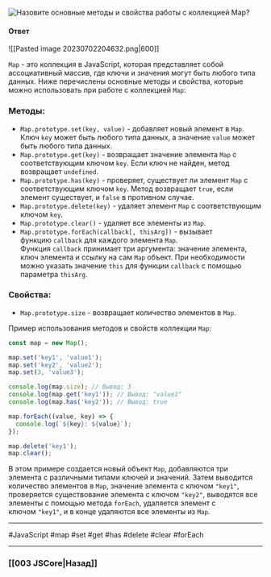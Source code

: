 ![Назовите основные методы и свойства работы с коллекцией `Map`?](https://youtu.be/3kvKFfPteFg?t=382)

#### Ответ

![[Pasted image 20230702204632.png|600]]

`Map` - это коллекция в JavaScript, которая представляет собой ассоциативный массив, где ключи и значения могут быть любого типа данных. Ниже перечислены основные методы и свойства, которые можно использовать при работе с коллекцией `Map`:

### Методы:

- `Map.prototype.set(key, value)` - добавляет новый элемент в `Map`. Ключ `key` может быть любого типа данных, а значение `value` может быть любого типа данных.
- `Map.prototype.get(key)` - возвращает значение элемента `Map` с соответствующим ключом `key`. Если ключ не найден, метод возвращает `undefined`.
- `Map.prototype.has(key)` - проверяет, существует ли элемент `Map` с соответствующим ключом `key`. Метод возвращает `true`, если элемент существует, и `false` в противном случае.
- `Map.prototype.delete(key)` - удаляет элемент `Map` с соответствующим ключом `key`.
- `Map.prototype.clear()` - удаляет все элементы из `Map`.
- `Map.prototype.forEach(callback[, thisArg])` - вызывает функцию `callback` для каждого элемента `Map`. Функция `callback` принимает три аргумента: значение элемента, ключ элемента и ссылку на сам `Map` объект. При необходимости можно указать значение `this` для функции `callback` с помощью параметра `thisArg`.

### Свойства:

- `Map.prototype.size` - возвращает количество элементов в `Map`.

Пример использования методов и свойств коллекции `Map`:

```javascript
const map = new Map();

map.set('key1', 'value1');
map.set('key2', 'value2');
map.set(3, 'value3');

console.log(map.size); // Вывод: 3
console.log(map.get('key1')); // Вывод: "value1"
console.log(map.has('key2')); // Вывод: true

map.forEach((value, key) => {
  console.log(`${key}: ${value}`);
});

map.delete('key1');
map.clear();
```

В этом примере создается новый объект `Map`, добавляются три элемента с различными типами ключей и значений. Затем выводится количество элементов в `Map`, значение элемента с ключом `"key1"`, проверяется существование элемента с ключом `"key2"`, выводятся все элементы с помощью метода `forEach`, удаляется элемент с ключом `"key1"`, и в конце удаляются все элементы из `Map`.

___
 #JavaScript #map #set #get #has #delete #clear #forEach 

___

### [[003 JSCore|Назад]]